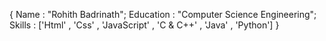 {
  Name : "Rohith Badrinath";
  Education : "Computer Science Engineering";
  Skills : ['Html' , 'Css' , 'JavaScript' , 'C & C++' , 'Java' , 'Python']
}

